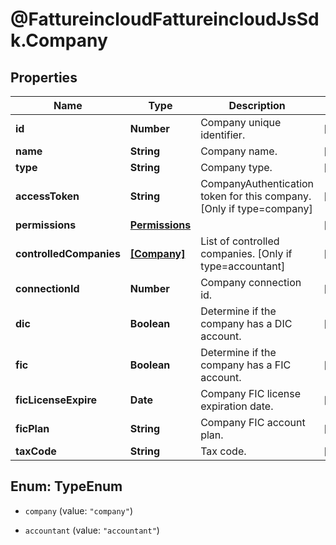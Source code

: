 # @FattureincloudFattureincloudJsSdk.Company

## Properties

Name | Type | Description | Notes
------------ | ------------- | ------------- | -------------
**id** | **Number** | Company unique identifier. | [optional] 
**name** | **String** | Company name. | [optional] 
**type** | **String** | Company type. | [optional] 
**accessToken** | **String** | CompanyAuthentication token for this company. [Only if type&#x3D;company] | [optional] 
**permissions** | [**Permissions**](Permissions.md) |  | [optional] 
**controlledCompanies** | [**[Company]**](Company.md) | List of controlled companies. [Only if type&#x3D;accountant] | [optional] 
**connectionId** | **Number** | Company connection id. | [optional] 
**dic** | **Boolean** | Determine if the company has a DIC account. | [optional] 
**fic** | **Boolean** | Determine if the company has a FIC account. | [optional] 
**ficLicenseExpire** | **Date** | Company FIC license expiration date. | [optional] 
**ficPlan** | **String** | Company FIC account plan. | [optional] 
**taxCode** | **String** | Tax code. | [optional] 



## Enum: TypeEnum


* `company` (value: `"company"`)

* `accountant` (value: `"accountant"`)




